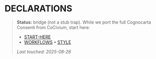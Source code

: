 <!-- status: stub; target: 150+ words -->
<!-- status: stub; target: 150+ words -->
<!-- status: stub; target: 150+ words -->
<!-- status: stub; target: 150+ words -->
<!-- status: stub; target: 150+ words -->
<!-- status: stub; target: 150+ words -->
# DECLARATIONS

> **Status:** bridge (not a stub trap).
> While we port the full Cognocarta Consenti from CoCivium, start here:
> - [START-HERE](../START-HERE.md)
> - [WORKFLOWS](../WORKFLOWS.md) • [STYLE](../STYLE.md)
>
> _Last touched: 2025-08-26_








